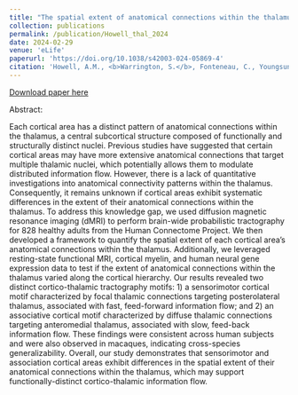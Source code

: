 ```yaml
---
title: "The spatial extent of anatomical connections within the thalamus varies across the cortical hierarchy in humans and macaques"
collection: publications
permalink: /publication/Howell_thal_2024
date: 2024-02-29
venue: 'eLife'
paperurl: 'https://doi.org/10.1038/s42003-024-05869-4'
citation: 'Howell, A.M., <b>Warrington, S.</b>, Fonteneau, C., Youngsun, T., Sotiropoulos, S.N., and Murray, J.D., Anticevic, A. (2024). The spatial extent of anatomical connections within the thalamus varies across the cortical hierarchy in humans and macaques, <i>eLife</i>, 13:RP95018'
---
```


<a href='https://doi.org/10.1038/s42003-024-05869-4'>Download paper here</a>

Abstract: 

Each cortical area has a distinct pattern of anatomical connections within the thalamus, a central subcortical structure composed of functionally and structurally distinct nuclei. Previous studies have suggested that certain cortical areas may have more extensive anatomical connections that target multiple thalamic nuclei, which potentially allows them to modulate distributed information flow. However, there is a lack of quantitative investigations into anatomical connectivity patterns within the thalamus. Consequently, it remains unknown if cortical areas exhibit systematic differences in the extent of their anatomical connections within the thalamus. To address this knowledge gap, we used diffusion magnetic resonance imaging (dMRI) to perform brain-wide probabilistic tractography for 828 healthy adults from the Human Connectome Project. We then developed a framework to quantify the spatial extent of each cortical area’s anatomical connections within the thalamus. Additionally, we leveraged resting-state functional MRI, cortical myelin, and human neural gene expression data to test if the extent of anatomical connections within the thalamus varied along the cortical hierarchy. Our results revealed two distinct cortico-thalamic tractography motifs: 1) a sensorimotor cortical motif characterized by focal thalamic connections targeting posterolateral thalamus, associated with fast, feed-forward information flow; and 2) an associative cortical motif characterized by diffuse thalamic connections targeting anteromedial thalamus, associated with slow, feed-back information flow. These findings were consistent across human subjects and were also observed in macaques, indicating cross-species generalizability. Overall, our study demonstrates that sensorimotor and association cortical areas exhibit differences in the spatial extent of their anatomical connections within the thalamus, which may support functionally-distinct cortico-thalamic information flow.